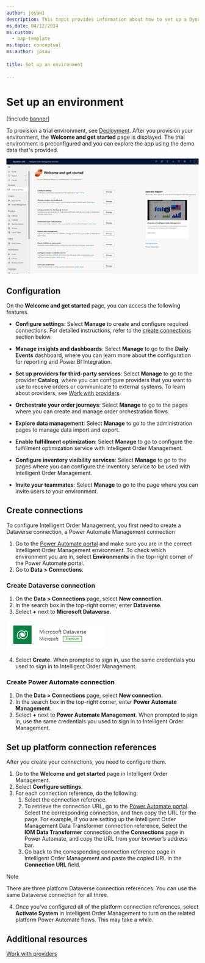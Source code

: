 ```yaml
---
author: josaw1
description: This topic provides information about how to set up a Dynamics 365 Intelligent Order Management environment.
ms.date: 04/12/2024
ms.custom: 
  - bap-template
ms.topic: conceptual
ms.author: josaw

title: Set up an environment

---
```



# Set up an environment

[!include [banner](includes/banner.md)]


To provision a trial environment, see [Deployment](/power-platform/admin/trial-environments). After you provision your environment, the **Welcome and get started** page is displayed. The trial environment is preconfigured and you can explore the app using the demo data that's provided.


![Welcome and get started screen](media/welcome2.png)


## Configuration

On the **Welcome and get started** page, you can access the following features.

- **Configure settings**: Select **Manage** to create and configure required connections. For detailed instructions, refer to the [create connections](setup.md#create-connections) section below.

- **Manage insights and dashboards**: Select **Manage** to go to the **Daily Events** dashboard, where you can learn more about the configuration for reporting and Power BI Integration.

- **Set up providers for third-party services**: Select **Manage** to go to the provider **Catalog**, where you can configure providers that you want to use to receive orders or communicate to external systems. To learn about providers, see [Work with providers](work-providers.md).

- **Orchestrate your order journeys**: Select **Manage** to go to the pages where you can create and manage order orchestration flows.

- **Explore data management**: Select **Manage** to go to the administration pages to manage data import and export.

- **Enable fulfillment optimization**: Select **Manage** to go to configure the fulfillment optimization service with Intelligent Order Management.

- **Configure inventory visibility services**: Select **Manage** to go to the pages where you can configure the inventory service to be used with Intelligent Order Management.

- **Invite your teammates**: Select **Manage** to go to the page where you can invite users to your environment.


## Create connections

To configure Intelligent Order Management, you first need to create a Dataverse connection, a Power Automate Management connection

1. Go to the [Power Automate portal](https://us.flow.microsoft.com/) and make sure you are in the correct Intelligent Order Management environment. To check which environment you are in, select **Environments** in the top-right corner of the Power Automate portal.
1. Go to **Data > Connections**.

### Create Dataverse connection

1. On the **Data > Connections** page, select **New connection**.
2. In the search box in the top-right corner, enter **Dataverse**.
3. Select **+** next to **Microsoft Dataverse**.

![Dataverse logo](media/dataverse-connection.png)

4. Select **Create**. When prompted to sign in, use the same credentials you used to sign in to Intelligent Order Management.

### Create Power Automate connection

1. On the **Data > Connections** page, select **New connection**.
2. In the search box in the top-right corner, enter **Power Automate Management**.
3. Select **+** next to **Power Automate Management**. When prompted to sign in, use the same credentials you used to sign in to Intelligent Order Management.

## Set up platform connection references

After you create your connections, you need to configure them.

1. Go to the **Welcome and get started** page in Intelligent Order Management.
2. Select **Configure settings**.
3. For each connection reference, do the following:
   1. Select the connection reference.
   1. To retrieve the connection URL, go to the [Power Automate portal](https://us.flow.microsoft.com/). Select the corresponding connection, and then copy the URL for the page. For example, if you are setting up the Intelligent Order Management Data Transformer connection reference, Select the **IOM Data Transformer** connection on the **Connections** page in Power Automate, and copy the URL from your browser’s address bar.
   1. Go back to the corresponding connection reference page in Intelligent Order Management and paste the copied URL in the **Connection URL** field.

> [!NOTE]
> There are three platform Dataverse connection references. You can use the same Dataverse connection for all three. 

4. Once you've configured all of the platform connection references, select **Activate System** in Intelligent Order Management to turn on the related platform Power Automate flows. This may take a while. 

## Additional resources
[Work with providers](work-providers.md)
